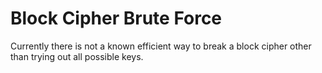 # Block Cipher Brute Force
Currently there is not a known efficient way to break a block cipher other than trying out all possible keys. 